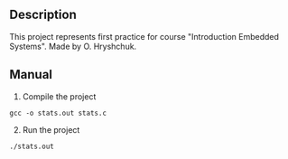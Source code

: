 ## Description
This project represents first practice for course "Introduction Embedded Systems".
Made by O. Hryshchuk.

## Manual
1. Compile the project
```
gcc -o stats.out stats.c
```
2. Run the project
```
./stats.out
```